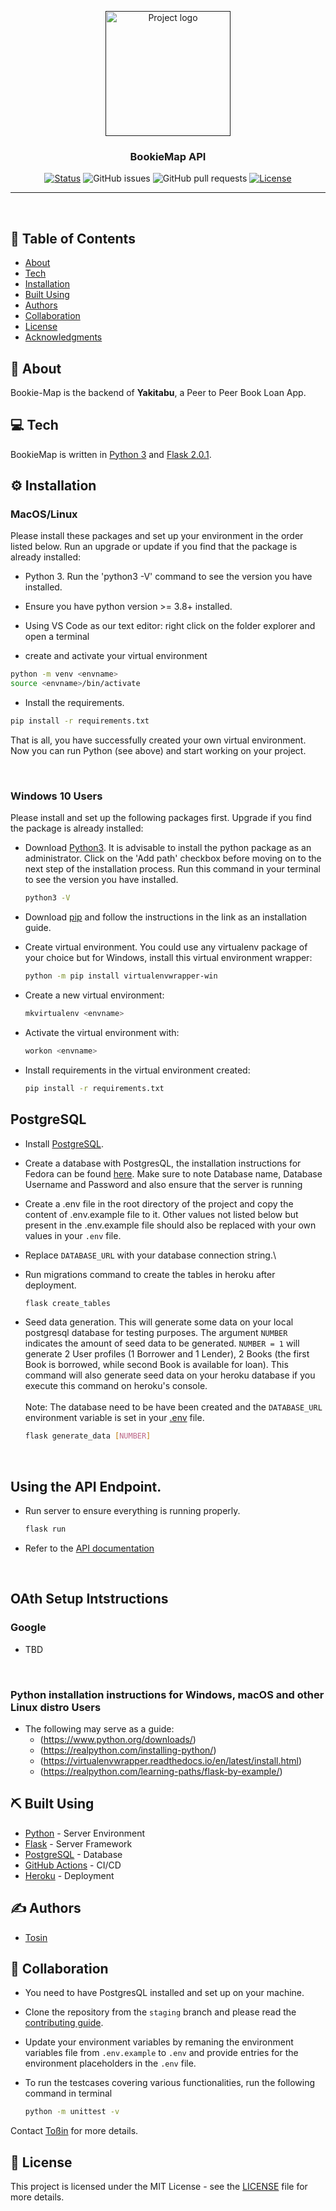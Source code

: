 <p align="center">
  <a href="" rel="noopener">
  <img width=200px height=200px src="https://i.imgur.com/GaiJno0.png" alt="Project logo"></a>
</p>


<h3 align="center">BookieMap API</h3>

<div align="center">

[![Status](https://img.shields.io/badge/status-active-success.svg)]()
![GitHub issues](https://img.shields.io/github/issues/tosintubi/bookie-map)
![GitHub pull requests](https://img.shields.io/github/issues-pr/tosintubi/bookie-map?color=light%20green)
[![License](https://img.shields.io/badge/license-MIT-blue.svg)](/LICENSE)

</div>

---

<p align="center"> 
    <br> 
</p>

## 📝 Table of Contents

- [About](#about)
- [Tech](#tech)
- [Installation](#installation)
- [Built Using](#built_using)
- [Authors](#authors)
- [Collaboration](#collaboration)
- [License](#license)
- [Acknowledgments](#acknowledgement)

## 🧐 About <a name = "about"></a>

Bookie-Map is the backend of <b>Yakitabu</b>, a Peer to Peer Book Loan App.


## 💻 Tech <a name = "tech"></a>
BookieMap is written in [Python 3](https://www.python.org/) and [Flask 2.0.1](https://flask.palletsprojects.com/en/2.0.x/).


## ⚙️ Installation  <a name = "installation"></a>


### MacOS/Linux
Please install these packages and set up your environment in the order listed below. Run an upgrade or update if you find that the package is already installed:

- Python 3. Run the 'python3 -V' command to see the version you have installed.

- Ensure you have python version >= 3.8+ installed.

- Using VS Code as our text editor:  right click on the folder explorer and open a terminal

- create and activate your virtual environment 
```sh
python -m venv <envname>
source <envname>/bin/activate
```

- Install the requirements.
```sh
pip install -r requirements.txt
```

That is all, you have successfully created your own virtual environment. Now you can run Python (see above) and start working on your project.

<br/>

### Windows 10 Users

Please install and set up the following packages first. Upgrade if you find the package is already installed:

- Download [Python3](https://www.python.org/downloads/). It is advisable to install the python package as an administrator. Click on the 'Add path' checkbox before moving on to the next step of the installation process. Run this command in your terminal to see the version you have installed.

  ```sh
  python3 -V
  ```

- Download [pip](https://pip.pypa.io/en/latest/installing/) and follow the instructions in the link as an installation guide.


- Create virtual environment. You could use any virtualenv package of your choice but for Windows, install this virtual environment wrapper:

  ```sh
  python -m pip install virtualenvwrapper-win
  ```

- Create a new virtual environment:

  ```sh
  mkvirtualenv <envname>
  ```

- Activate the virtual environment with:

  ```sh
  workon <envname>
  ```

- Install requirements in the virtual environment created:
  ```sh
  pip install -r requirements.txt
  ```

## PostgreSQL
- Install [PostgreSQL](https://www.postgresql.org/).

- Create a database with PostgresQL, the installation instructions for Fedora can be found [here](https://www.postgresql.org/download/linux/redhat/). Make sure to note Database name, Database Username and Password and also ensure that the server is running

- Create a .env file in the root directory of the project and copy the content of .env.example file to it. Other values not listed below but present in the .env.example file should also be replaced with your own values in your `.env` file.
- Replace `DATABASE_URL` with your database connection string.\

- Run migrations command to create the tables in heroku after deployment.
  ```sh
  flask create_tables
  ```

- Seed data generation. This will generate some data on your local postgresql database for testing purposes. The argument `NUMBER` indicates the amount of seed data to be generated. `NUMBER = 1` will generate 2 User profiles (1 Borrower and 1 Lender),  2 Books (the first Book is borrowed, while second Book is available for loan).
This command will also generate seed data on your heroku database if you execute this command on heroku's console.\
\
Note: The database need to be have been created and the `DATABASE_URL` environment variable is set in your [.env](https://github.com/tosintubi/bookie-map/blob/main/.env.example) file.
  ```sh
  flask generate_data [NUMBER]
  ```
<br/>

## Using the API Endpoint.
* Run server to ensure everything is running properly.

  ```sh
  flask run
  ```
* Refer to the [API documentation](http://127.0.0.1:5000/#/)

<br/>

## OAth Setup Intstructions
### Google
* TBD


<br/>


### Python installation instructions for Windows, macOS and other Linux distro Users

- The following may serve as a guide:
  - (https://www.python.org/downloads/)
  - (https://realpython.com/installing-python/)
  - (https://virtualenvwrapper.readthedocs.io/en/latest/install.html)
  - (https://realpython.com/learning-paths/flask-by-example/)



## ⛏️ Built Using <a name = "built_using"></a>

- [Python](https://www.python.org/) - Server Environment
- [Flask](https://flask.palletsprojects.com/en/2.0.x/) - Server Framework
- [PostgreSQL](https://www.postgresql.org/) - Database
- [GitHub Actions](https://github.com/features/actions) - CI/CD
- [Heroku](https://www.heroku.com/) - Deployment


## ✍️ Authors <a name = "authors"></a>
- [Tosin](https://github.com/tosintubi) 
## 🤝 Collaboration <a name = "collaboration"></a>

- You need to have PostgresQL installed and set up on your machine.

- Clone the repository from the `staging` branch and please read the [contributing guide](/CONTRIBUTING.md).

- Update your environment variables by remaning the environment variables  file from `.env.example` to `.env` and provide entries for the environment placeholders in the `.env` file.

- To run the testcases covering various functionalities, run the following command in terminal
  ```sh
  python -m unittest -v
  ```

Contact [Toßin](https://github.com/tosintubi) for more details.


## 📝 License <a name = "license"></a>

This project is licensed under the MIT License - see the [LICENSE](/LICENSE) file for more details.
